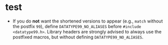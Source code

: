 # test

 - If you do **not** want the shortened versions to appear (e.g., `match` without the postfix `99`), define `DATATYPE99_NO_ALIASES` before `#include <datatype99.h>`. Library headers are strongly advised to always use the postfixed macros, but without defining `DATATYPE99_NO_ALIASES`.
